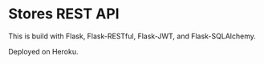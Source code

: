 # Stores REST API

This is build with Flask, Flask-RESTful, Flask-JWT, and Flask-SQLAlchemy.

Deployed on Heroku.